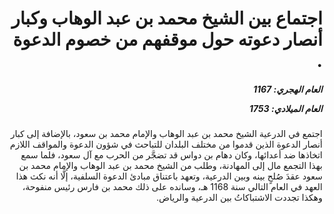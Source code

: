 <h1 dir="rtl">اجتماع بين الشيخ محمد بن عبد الوهاب وكبار أنصار دعوته حول موقفهم من خصوم الدعوة .</h1>

<h5 dir="rtl">العام الهجري:  1167

العام الميلادي: 1753

</h5>

<p dir="rtl">اجتمع في الدرعية الشيخ محمد بن عبد الوهاب والإمام محمد بن سعود، بالإضافة إلى كبار أنصار الدعوة الذين قدموا من مختلف البلدان للتباحث في شؤون الدعوة والمواقف اللازم اتخاذها ضد أعدائها، وكان دهام بن دواس قد تضجَّر من الحرب مع آل سعود، فلما سمع بهذا التجمع مال إلى المهادنة، وطلب من الشيخ محمد بن عبد الوهاب والإمام محمد بن سعود عقدَ صُلحٍ بينه وبين الدرعية، وتعهد باعتناق مبادئ الدعوة السلفية، إلَّا أنه نكث هذا العهد في العام التالي سنة 1168 هـ، وسانده على ذلك محمد بن فارس رئيس منفوحة، وهكذا تجددت الاشتباكاتُ بين الدرعية والرياض.</p></br>
